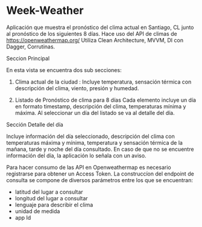 # Week-Weather
Aplicación que muestra el pronóstico del clima actual en Santiago, CL  junto al pronóstico de los siguientes 8 días. Hace uso del API de climas de https://openweathermap.org/ Utiliza Clean Architecture, MVVM, DI con Dagger, Corrutinas.

Seccion Principal

En esta vista se encuentra dos sub secciones:

1) Clima actual de la ciudad : 
   Incluye temperatura, sensación térmica con descripción del clima, viento, presión y humedad.

2) Listado de Pronóstico de clima para 8 días
   Cada elemento incluye un día en formato timestamp, descripción del clima, temperaturas mínima y máxima.
   Al seleccionar un día del listado se va al detalle del día.
   
Sección Detalle del día

 Incluye información del día seleccionado, descripción del clima con temperaturas máxima y mínima, temperatura y sensación térmica de la mañana, tarde y noche del día consultado.
 En caso de que no se encuentre información del día, la aplicación lo señala con un aviso.
 
Para hacer consumo de las API en Openweathermap es necesario registrarse para obtener un Access Token. La construccíon del endpoint de consulta se compone de diversos parámetros entre los que se encuentran:
- latitud del lugar a consultar
- longitud del lugar a consultar
- lenguaje para describir el clima
- unidad de medida
- app Id

